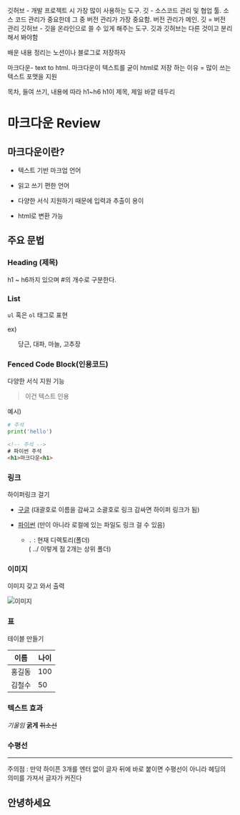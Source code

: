 깃허브 - 개발 프로젝트 시 가장 많이 사용하는 도구. 
깃 - 소스코드 관리 및 협업 툴. 소스 코드 관리가 중요한데 그 중 버전 관리가 가장 중요함. 버전 관리가 메인. 깃 = 버전 관리
깃허브 - 깃을 온라인으로 쓸 수 있게 해주는 도구.
깃과 깃허브는 다른 것이고 분리해서 봐야함

배운 내용 정리는 노션이나 블로그로 저장하자

마크다운- text to html. 마크다운이 텍스트를 굳이 html로 저장 하는 이유 = 많이 쓰는 텍스트 포맷을 지원

목차, 들여 쓰기, 내용에 따라 h1~h6
h1이 제목, 제일 바깥 테두리

# 마크다운 Review

## 마크다운이란?

- 텍스트 기반 마크업 언어

- 읽고 쓰기 편한 언어

- 다양한 서식 지원하기 때문에 입력과 추출이 용이

- html로 변환 가능

## 주요 문법

### Heading (제목)

h1 ~ h6까지 있으며 #의 개수로 구분한다.

### List

`ul` 혹은 `ol` 태그로 표현

ex) <ul>당근, 대파, 마늘, 고추장</ul>

### Fenced Code Block(인용코드)

다양한 서식 지원 기능
> 이건 텍스트 인용

예시)
```python
# 주석
print('hello')
```

```html
<!-- 주석 -->
# 파이썬 주석
<h1>마크다운<h1>
```

### 링크

하이퍼링크 걸기

- [구글](https://google.com)
(대괄호로 이름을 감싸고 소괄호로 링크 감싸면 하이퍼 링크가  됨)

- [파이썬](./python.md)
(만이 아니라 로컬에 있는 파일도 링크 걸 수 있음)

    - `.` : 현재 디렉토리(폴더)        
( ../ 이렇게 점 2개는 상위 폴더)

### 이미지

이미지 갖고 와서 출력

![이미지](./image.png)

### 표

테이블 만들기

|이름|나이|
|---|--|
|홍길동|100|
|김철수|50|

### 텍스트 효과

*기울임* **굵게** ~~취소선~~

### 수평선

---

주의점 : 만약 하이픈 3개를 엔터 없이 글자 뒤에 바로 붙이면 수평선이 아니라 헤딩의 의미를 가져서 글자가 커진다

안녕하세요
---
